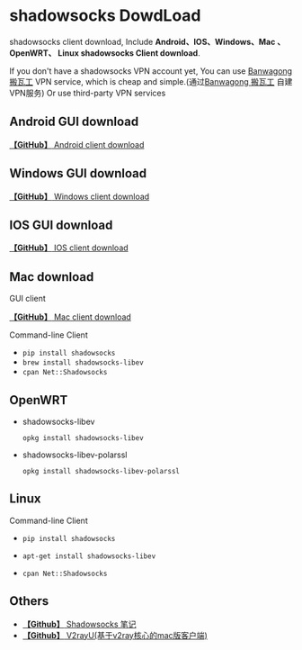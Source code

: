 # shadowsocks DowdLoad

shadowsocks client download, Include **Android、IOS、Windows、Mac 、OpenWRT、 Linux shadowsocks Client download**.

If you don't have a shadowsocks VPN account yet, You can use [Banwagong 搬瓦工](https://banwagong.cn/self-built) VPN service, which is cheap and simple.(通过[Banwagong 搬瓦工](https://banwagong.cn/) 自建VPN服务) Or use third-party VPN services



## Android GUI download
[**【GitHub】** Android client download](https://github.com/shadowsocks/shadowsocks-android/releases)

## Windows GUI download
[**【GitHub】** Windows client download](https://github.com/shadowsocks/shadowsocks-windows/releases)

## IOS GUI download

[**【GitHub】** IOS client download](https://github.com/shadowsocks/shadowsocks-iOS/releases)

## Mac download
GUI client

[**【GitHub】** Mac client download](https://github.com/shadowsocks/ShadowsocksX-NG/releases)

Command-line Client

* ```pip install shadowsocks```
* ```brew install shadowsocks-libev```
* ```cpan Net::Shadowsocks```

## OpenWRT
* shadowsocks-libev

    ```opkg install shadowsocks-libev```

* shadowsocks-libev-polarssl

    ```opkg install shadowsocks-libev-polarssl```

## Linux

Command-line Client

* ```pip install shadowsocks```

* ```apt-get install shadowsocks-libev```

* ```cpan Net::Shadowsocks```

## Others
* [**【Github】** Shadowsocks 笔记](https://github.com/JadaGates/ShadowsocksBio)
* [**【Github】** V2rayU(基于v2ray核心的mac版客户端)](https://github.com/yanue/V2rayU)
